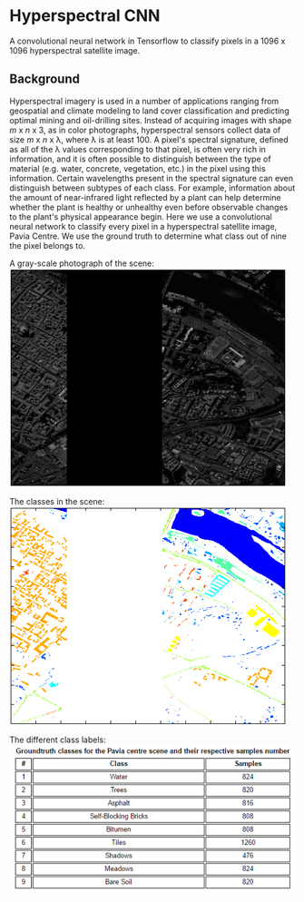# Hyperspectral CNN
A convolutional neural network in Tensorflow to classify pixels in a 1096 x 1096 hyperspectral satellite image.  

## Background
Hyperspectral imagery is used in a number of applications ranging from geospatial and climate modeling to land cover classification and predicting optimal mining and oil-drilling sites. Instead of acquiring images with shape *m* x *n* x 3, as in color photographs, hyperspectral sensors collect data of size *m* x *n* x &lambda;, where &lambda; is at least 100. A pixel's spectral signature, defined as all of the &lambda; values corresponding to that pixel, is often very rich in information, and it is often possible to distinguish between the type of material (e.g. water, concrete, vegetation, etc.) in the pixel using this information. Certain wavelengths present in the spectral signature can even distinguish between subtypes of each class. For example, information about the amount of near-infrared light reflected by a plant can help determine whether the plant is healthy or unhealthy even before observable changes to the plant's physical appearance begin. Here we use a convolutional neural network to classify every pixel in a hyperspectral satellite image, Pavia Centre. 
We use the ground truth to determine what class out of nine the pixel belongs to.  
  
A gray-scale photograph of the scene:
![alt tag](https://github.com/MichaelTeti/LandCoverClassification/blob/master/Pavia_60.png)

The classes in the scene:
![alt tag](https://github.com/MichaelTeti/LandCoverClassification/blob/master/Pavia_gt.png)

The different class labels:
![alt tag](https://github.com/MichaelTeti/LandCoverClassification/blob/master/pavia.png)
